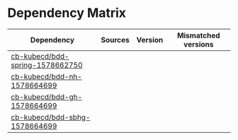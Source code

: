 # Dependency Matrix

Dependency | Sources | Version | Mismatched versions
---------- | ------- | ------- | -------------------
[cb-kubecd/bdd-spring-1578662750](https://github.com/cb-kubecd/bdd-spring-1578662750.git) |  | []() | 
[cb-kubecd/bdd-nh-1578664699](https://github.com/cb-kubecd/bdd-nh-1578664699.git) |  | []() | 
[cb-kubecd/bdd-gh-1578664699](https://github.com/cb-kubecd/bdd-gh-1578664699.git) |  | []() | 
[cb-kubecd/bdd-sbhg-1578664699](https://github.com/cb-kubecd/bdd-sbhg-1578664699.git) |  | []() | 
